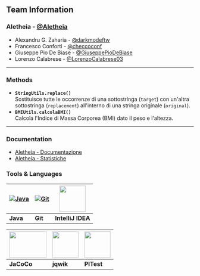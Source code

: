 
## Team Information
### Aletheia - [@Aletheia](https://github.com/Aletheia-Startup)
- Alexandru G. Zaharia - [@darkmodeftw](https://www.github.com/darkmodeftw)
- Francesco Conforti - [@checcoconf](https://github.com/checcoconf)
- Giuseppe Pio De Biase - [@GiuseppePioDeBiase](https://github.com/GiuseppePioDeBiase)
- Lorenzo Calabrese - [@LorenzoCalabrese03](https://github.com/LorenzoCalabrese03)

---

### Methods
- **`StringUtils.replace()`**<br>
  Sostituisce tutte le occorrenze di una sottostringa (`target`) con un'altra sottostringa (`replacement`)
  all'interno di una stringa originale (`original`).
- **`BMIUtils.calcolaBMI()`**<br>
   Calcola l'Indice di Massa Corporea (BMI) dato il peso e l'altezza.

---

### Documentation
- [Aletheia - Documentazione](Documentazione.pdf)
- [Aletheia - Statistiche](https://docs.google.com/spreadsheets/d/1RRu-VnftM7sfuSBF1Zx3lmCurp54a6ziRVPbiDWlw8U/edit?usp=sharing)

### Tools & Languages

| [![Java](https://img.icons8.com/?size=80&id=13679&format=png&color=000000)](https://docs.oracle.com/en/java/) | [![Git](https://img.icons8.com/?size=80&id=20906&format=png&color=000000)](https://git-scm.com/) | [<img src="https://upload.wikimedia.org/wikipedia/commons/thumb/9/9c/IntelliJ_IDEA_Icon.svg/2048px-IntelliJ_IDEA_Icon.svg.png" width="70" height="70">](https://www.jetbrains.com/idea/) |
|------------------------------------------------------------------------------------------------------------|------------------------------------------------------------------------------------------------|-------------------------------------------------------------------------------------------------------------------------|
| **Java**                                                                                                   | **Git**                                                                                        | **IntelliJ IDEA**                                                                                                       |

| [<img src="https://about.codecov.io/wp-content/uploads/2020/11/jacoco-logo.png" width="100" height="70">](https://www.eclemma.org/jacoco/) | [<img src="https://repository-images.githubusercontent.com/54369221/b098cf00-afb4-11ea-89fb-fb4d2c505130" width="70" height="70">](https://jqwik.net/) | [<img src="https://pitest.org/images/pit-black-150x152.png" width="70" height="70">](https://pitest.org/) |
|--------------------------------------------------------------------------------------------------------------------------------------------|------------------------------------------------------------------------------------------------------------------------------------------------------|----------------------------------------------------------------------------------------------------------------|
| **JaCoCo**                                                                                                                                  | **jqwik**                                                                                                                                            | **PITest**                                                                                                   |

